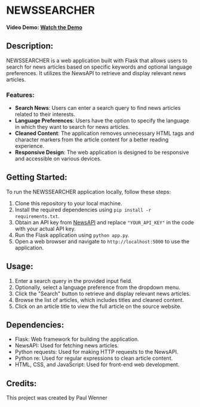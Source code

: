 # NEWSSEARCHER

#### Video Demo: [Watch the Demo](https://youtu.be/FsQAlZOAmLQ)

## Description:

NEWSSEARCHER is a web application built with Flask that allows users to search for news articles based on specific keywords and optional language preferences. It utilizes the NewsAPI to retrieve and display relevant news articles.

### Features:

- **Search News**: Users can enter a search query to find news articles related to their interests.
- **Language Preferences**: Users have the option to specify the language in which they want to search for news articles.
- **Cleaned Content**: The application removes unnecessary HTML tags and character markers from the article content for a better reading experience.
- **Responsive Design**: The web application is designed to be responsive and accessible on various devices.

## Getting Started:

To run the NEWSSEARCHER application locally, follow these steps:

1. Clone this repository to your local machine.
2. Install the required dependencies using `pip install -r requirements.txt`.
3. Obtain an API key from [NewsAPI](https://newsapi.org/) and replace `"YOUR_API_KEY"` in the code with your actual API key.
4. Run the Flask application using `python app.py`.
5. Open a web browser and navigate to `http://localhost:5000` to use the application.

## Usage:

1. Enter a search query in the provided input field.
2. Optionally, select a language preference from the dropdown menu.
3. Click the "Search" button to retrieve and display relevant news articles.
4. Browse the list of articles, which includes titles and cleaned content.
5. Click on an article title to view the full article on the source website.

## Dependencies:

- Flask: Web framework for building the application.
- NewsAPI: Used for fetching news articles.
- Python requests: Used for making HTTP requests to the NewsAPI.
- Python re: Used for regular expressions to clean article content.
- HTML, CSS, and JavaScript: Used for front-end web development.

## Credits:

This project was created by Paul Wenner




